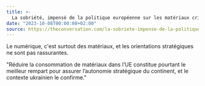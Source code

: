 ```yaml
---
title: >-
  La sobriété, impensé de la politique européenne sur les matériaux critiques
date: "2023-10-08T00:00:00+02:00"
source: https://theconversation.com/la-sobriete-impense-de-la-politique-europeenne-sur-les-materiaux-critiques-209077
---
```


Le numérique, c'est surtout des matériaux, et les orientations stratégiques ne sont pas rassurantes.

"Réduire la consommation de matériaux dans l’UE constitue pourtant le meilleur rempart pour assurer l’autonomie stratégique du continent, et le contexte ukrainien le confirme."